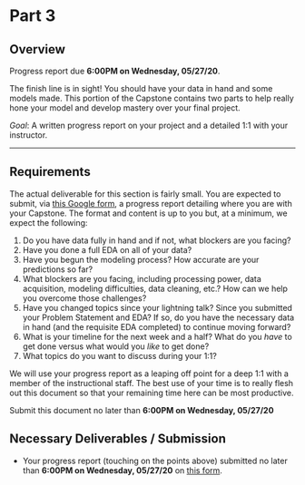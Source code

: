 # Part 3

## Overview

Progress report due **6:00PM on Wednesday, 05/27/20**.

The finish line is in sight! You should have your data in hand and some models made. This portion of the Capstone contains two parts to help really hone your model and develop mastery over your final project.

*Goal*: A written progress report on your project and a detailed 1:1 with your instructor.

---

## Requirements

The actual deliverable for this section is fairly small. You are expected to submit, via [this Google form](https://forms.gle/ci7maWp4G5wRHdwH8), a progress report detailing where you are with your Capstone. The format and content is up to you but, at a minimum, we expect the following:

1. Do you have data fully in hand and if not, what blockers are you facing?
2. Have you done a full EDA on all of your data?
3. Have you begun the modeling process? How accurate are your predictions so far?
4. What blockers are you facing, including processing power, data acquisition, modeling difficulties, data cleaning, etc.? How can we help you overcome those challenges?
5. Have you changed topics since your lightning talk? Since you submitted your Problem Statement and EDA? If so, do you have the necessary data in hand (and the requisite EDA completed) to continue moving forward?
6. What is your timeline for the next week and a half? What do you _have_ to get done versus what would you _like_ to get done?
7. What topics do you want to discuss during your 1:1?

We will use your progress report as a leaping off point for a deep 1:1 with a member of the instructional staff. The best use of your time is to really flesh out this document so that your remaining time here can be most productive.

Submit this document no later than **6:00PM on Wednesday, 05/27/20**

## Necessary Deliverables / Submission

- Your progress report (touching on the points above) submitted no later than **6:00PM on Wednesday, 05/27/20** on [this form](https://forms.gle/ci7maWp4G5wRHdwH8).
